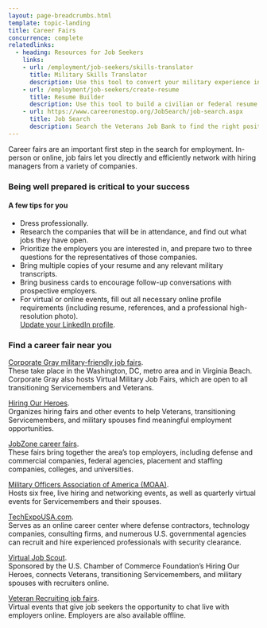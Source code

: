 ```yaml
---
layout: page-breadcrumbs.html
template: topic-landing
title: Career Fairs
concurrence: complete
relatedlinks:
  - heading: Resources for Job Seekers
    links:
    - url: /employment/job-seekers/skills-translator
      title: Military Skills Translator
      description: Use this tool to convert your military experience into civilian language that hiring managers can easily understand.
    - url: /employment/job-seekers/create-resume
      title: Resume Builder
      description: Use this tool to build a civilian or federal resume.
    - url: https://www.careeronestop.org/JobSearch/job-search.aspx
      title: Job Search
      description: Search the Veterans Job Bank to find the right position for you.
---
```

<div itemscope itemtype ="http://schema.org/HowTo">
<div class="va-introtext" itemprop="description">

Career fairs are an important first step in the search for employment. In-person or online, job fairs let you directly and efficiently network with hiring managers from a variety of companies.

</div>

<div itemprop="steps" itemscope itemtype ="http://schema.org/HowToSection">

<h3 itemprop="name">Being well prepared is critical to your success</h3>
<div itemprop="itemListElement">

#### A few tips for you

- Dress professionally.
- Research the companies that will be in attendance, and find out what jobs they have open.
- Prioritize the employers you are interested in, and prepare two to three questions for the representatives of those companies.
- Bring multiple copies of your resume and any relevant military transcripts.
- Bring business cards to encourage follow-up conversations with prospective employers.
- For virtual or online events, fill out all necessary online profile requirements (including resume, references, and a professional high-resolution photo). <br> [Update your LinkedIn profile](https://www.linkedin.com/).

</div>
</div>

<div itemprop="steps" itemscope itemtype ="http://schema.org/HowToSection">

<h3 itemprop="name">Find a career fair near you</h3>
<div itemprop="itemListElement">

[Corporate Gray military-friendly job fairs](https://www.corporategray.com/jobfairs). <br> These take place in the Washington, DC, metro area and in Virginia Beach. Corporate Gray also hosts Virtual Military Job Fairs, which are open to all transitioning Servicemembers and Veterans.

[Hiring Our Heroes](https://www.uschamberfoundation.org/events/hiringfairs). <br> Organizes hiring fairs and other events to help Veterans, transitioning Servicemembers, and military spouses find meaningful employment opportunities.

[JobZone career fairs](https://www.jobzoneonline.com/). <br> These fairs bring together the area’s top employers, including defense and commercial companies, federal agencies, placement and staffing companies, colleges, and universities.

[Military Officers Association of America (MOAA)](http://www.moaa.org/). <br> Hosts six free, live hiring and networking events, as well as quarterly virtual events for Servicemembers and their spouses.

[TechExpoUSA.com](https://techexpousa.com/). <br> Serves as an online career center where defense contractors, technology companies, consulting firms, and numerous U.S. governmental agencies can recruit and hire experienced professionals with security clearance.

[Virtual Job Scout](https://www.virtualjobscout.org/). <br> Sponsored by the U.S. Chamber of Commerce Foundation’s Hiring Our Heroes, connects Veterans, transitioning Servicemembers, and military spouses with recruiters online.

[Veteran Recruiting job fairs](http://veteranrecruiting.com/). <br> Virtual events that give job seekers the opportunity to chat live with employers online. Employers are also available offline.

</div>
</div>
</div>
